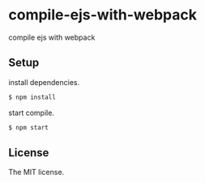 # compile-ejs-with-webpack

compile ejs with webpack

## Setup

install dependencies.

```sh
$ npm install
```

start compile.

```sh
$ npm start
```

## License

The MIT license.
